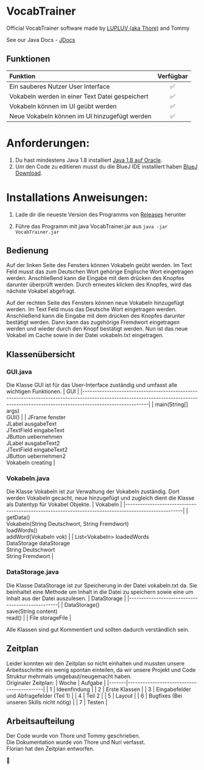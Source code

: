 # VocabTrainer
Official VocabTrainer software made by [LUPLUV (aka Thore)](https://github.com/LUPLUV) and Tommy

See our Java Docs - [JDocs](https://diekrassenviecher.github.io/VocabTrainer/package-summary.html)


## Funktionen

| Funktion                                                                    |      Verfügbar      |
|:----------------------------------------------------------------------------|:-------------------:|
| Ein sauberes Nutzer User Interface                                          | :white_check_mark:  |
| Vokabeln werden in einer Text Datei gespeichert                             | :white_check_mark:  |
| Vokabeln können im UI geübt werden                                          | :white_check_mark:  |
| Neue Vokabeln können im UI hinzugefügt werden                               | :white_check_mark:  |


Anforderungen:
=================
1) Du hast mindestens Java 1.8 installiert [Java 1.8 auf Oracle](https://www.oracle.com/java/technologies/javase/jdk8-archive-downloads.html).
2) Um den Code zu editieren musst du die BlueJ IDE installiert haben [BlueJ Download](https://www.bluej.org/index.html).
 
  
Installations Anweisungen:
=====================
1) Lade dir die neueste Version des Programms von [Releases](https://github.com/DieKrassenViecher/VocabTrainer/releases/tag/1.0) herunter

2) Führe das Programm mit java VocabTrainer.jar aus `java -jar VocabTrainer.jar`


## Bedienung

Auf der linken Seite des Fensters können Vokabeln geübt werden. Im Text Feld musst das zum Deutschen Wort gehörige Englische Wort eingetragen werden. Anschließend kann die Eingabe mit dem drücken des Knopfes darunter überprüft werden. Durch erneutes klicken des Knopfes, wird das nächste Vokabel abgefragt.


Auf der rechten Seite des Fensters können neue Vokabeln hinzugefügt werden. Im Text Feld muss das Deutsche Wort eingetragen werden. Anschließend kann die Eingabe mit dem drücken des Knopfes darunter bestätigt werden. Dann kann das zugehörige Fremdwort eingetragen werden und wieder durch den Knopf bestätigt werden. Nun ist das neue Vokabel im Cache sowie in der Datei vokabeln.txt eingetragen.

## Klassenübersicht

### GUI.java
Die Klasse GUI ist für das User-Interface zuständig und umfasst alle wichtigen Funktionen.
| GUI                                                                                                                                                                                   |
|---------------------------------------------------------------------------------------------------------------------------------------------------------------------------------------|
| main(String[] args)<br>GUI()                                                                                                                                                          |
| JFrame fenster<br>JLabel ausgabeText<br>JTextField eingabeText<br>JButton uebernehmen<br>JLabel ausgabeText2<br>JTextField eingabeText2<br>JButton uebernehmen2<br>Vokabeln creating  |

### Vokabeln.java
Die Klasse Vokabeln ist zur Verwaltung der Vokabeln zuständig. Dort werden Vokabeln gecacht, neue hinzugefügt und zugleich dient die Klasse als Datentyp für Vokabel Objekte.
| Vokabeln                                                                                            |
|-----------------------------------------------------------------------------------------------------|
| getData()<br>Vokabeln(String Deutschwort, String Fremdwort)<br>loadWords()<br>addWord(Vokabeln vok) |
| List\<Vokabeln\> loadedWords<br>DataStorage dataStorage<br>String Deutschwort<br>String Fremdwort     |

### DataStorage.java
Die Klasse DataStorage ist zur Speicherung in der Datei vokabeln.txt da. Sie beinhaltet eine Methode um Inhalt in die Datei zu speichern sowie eine um Inhalt aus der Datei auszulesen.
| DataStorage                                     |
|-------------------------------------------------|
| DataStorage()<br>save(String content)<br>read() |
| File storageFile                                |

Alle Klassen sind gut Kommentiert und sollten dadurch verständlich sein.

## Zeitplan
Leider konnten wir den Zeitplan so nicht einhalten und mussten unsere Arbeitsschritte ein wenig spontan einteilen, da wir unsere Projekt und Code Struktur mehrmals umgebaut/neugemacht haben.<br>
Originaler Zeitplan:
| Woche | Aufgabe                                   |
|-------|-------------------------------------------|
| 1     | Ideenfindung                              |
| 2     | Erste Klassen                             |
| 3     | Eingabefelder und Abfragefelder (Teil 1)  |
| 4     | Teil 2                                    |
| 5     | Layout                                    |
| 6     | Bugfixes (Bei unseren Skills nicht nötig) |
| 7     | Testen                                    |

## Arbeitsaufteilung
Der Code wurde von Thore und Tommy geschrieben.<br>
Die Dokumentation wurde von Thore und Nuri verfasst.<br>
Florian hat den Zeitplan entworfen.

🥖
